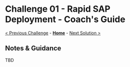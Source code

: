 # Challenge 01 - Rapid SAP Deployment - Coach's Guide 

[< Previous Challenge](./Challenge-00.md) - **[Home](./README.md)** - [Next Solution >](./Solution-02.md)

## Notes & Guidance
TBD
